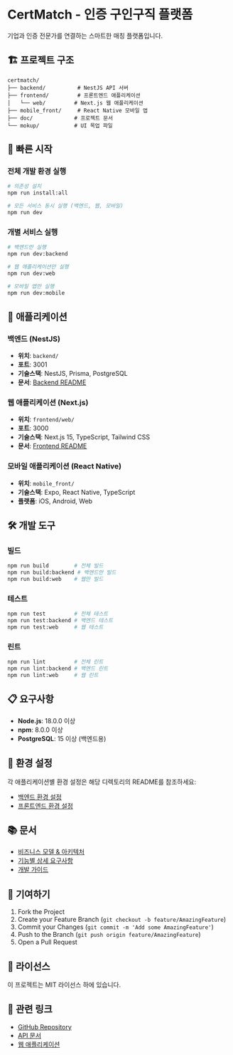 # CertMatch - 인증 구인구직 플랫폼

기업과 인증 전문가를 연결하는 스마트한 매칭 플랫폼입니다.

## 🏗️ 프로젝트 구조

```
certmatch/
├── backend/          # NestJS API 서버
├── frontend/         # 프론트엔드 애플리케이션
│   └── web/         # Next.js 웹 애플리케이션
├── mobile_front/     # React Native 모바일 앱
├── doc/             # 프로젝트 문서
└── mokup/           # UI 목업 파일
```

## 🚀 빠른 시작

### 전체 개발 환경 실행
```bash
# 의존성 설치
npm run install:all

# 모든 서비스 동시 실행 (백엔드, 웹, 모바일)
npm run dev
```

### 개별 서비스 실행
```bash
# 백엔드만 실행
npm run dev:backend

# 웹 애플리케이션만 실행
npm run dev:web

# 모바일 앱만 실행
npm run dev:mobile
```

## 📱 애플리케이션

### 백엔드 (NestJS)
- **위치**: `backend/`
- **포트**: 3001
- **기술스택**: NestJS, Prisma, PostgreSQL
- **문서**: [Backend README](./backend/README.md)

### 웹 애플리케이션 (Next.js)
- **위치**: `frontend/web/`
- **포트**: 3000
- **기술스택**: Next.js 15, TypeScript, Tailwind CSS
- **문서**: [Frontend README](./frontend/README.md)

### 모바일 애플리케이션 (React Native)
- **위치**: `mobile_front/`
- **기술스택**: Expo, React Native, TypeScript
- **플랫폼**: iOS, Android, Web

## 🛠️ 개발 도구

### 빌드
```bash
npm run build        # 전체 빌드
npm run build:backend # 백엔드만 빌드
npm run build:web    # 웹만 빌드
```

### 테스트
```bash
npm run test         # 전체 테스트
npm run test:backend # 백엔드 테스트
npm run test:web     # 웹 테스트
```

### 린트
```bash
npm run lint         # 전체 린트
npm run lint:backend # 백엔드 린트
npm run lint:web     # 웹 린트
```

## 📋 요구사항

- **Node.js**: 18.0.0 이상
- **npm**: 8.0.0 이상
- **PostgreSQL**: 15 이상 (백엔드용)

## 🔧 환경 설정

각 애플리케이션별 환경 설정은 해당 디렉토리의 README를 참조하세요:

- [백엔드 환경 설정](./backend/README.md#환경-설정)
- [프론트엔드 환경 설정](./frontend/README.md#환경-설정)

## 📚 문서

- [비즈니스 모델 & 아키텍처](./doc/1%20비즈니스%20모델%20&%20아키텍처%20설계서.txt)
- [기능별 상세 요구사항](./doc/2기능별%20상세%20요구사항서.txt)
- [개발 가이드](./backend/DEVELOPMENT.md)

## 🤝 기여하기

1. Fork the Project
2. Create your Feature Branch (`git checkout -b feature/AmazingFeature`)
3. Commit your Changes (`git commit -m 'Add some AmazingFeature'`)
4. Push to the Branch (`git push origin feature/AmazingFeature`)
5. Open a Pull Request

## 📄 라이선스

이 프로젝트는 MIT 라이선스 하에 있습니다.

## 🔗 관련 링크

- [GitHub Repository](https://github.com/chalskim/certmatch)
- [API 문서](http://localhost:3001/api)
- [웹 애플리케이션](http://localhost:3000)